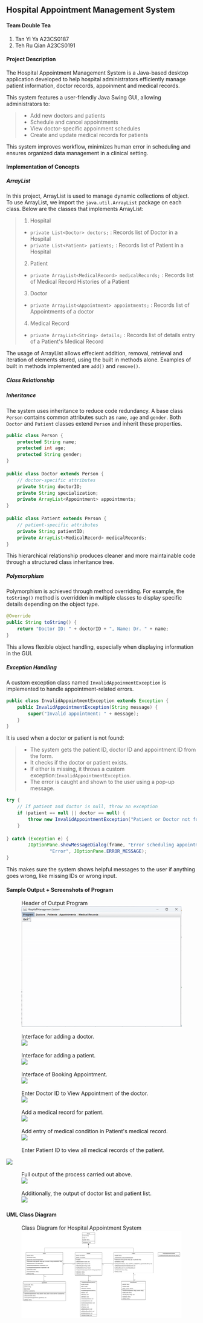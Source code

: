 ## Hospital Appointment Management System

#### Team Double Tea
1. Tan Yi Ya A23CS0187
2. Teh Ru Qian A23CS0191

#### Project Description
The Hospital Appointment Management System is a Java-based desktop application developed to help hospital administrators efficiently manage patient information, doctor records, appoinment and medical records.

This system features a user-friendly Java Swing GUI, allowing administrators to: 
>- Add new doctors and patients
>- Schedule and cancel appointments
>- View doctor-specific appoinment schedules
>- Create and update medical records for patients

This system improves workflow, minimizes human error in scheduling and ensures organized data management in a clinical setting. 

#### Implementation of Concepts

##### ArrayList
In this project, ArrayList is used to manage dynamic collections of object. To use ArrayList, we import the ```java.util.ArrayList``` package on each class. Below are the classes that implements ArrayList:
>1. Hospital
>- ```private List<Doctor> doctors;``` : Records list of Doctor in a Hospital
>- ```private List<Patient> patients;``` : Records list of Patient in a Hospital
>2. Patient
>- ```private ArrayList<MedicalRecord> medicalRecords;``` : Records list of Medical Record Histories of a Patient
>3. Doctor
>- ```private ArrayList<Appointment> appointments;``` : Records list of Appointments of a doctor
>4. Medical Record
>- ```private ArrayList<String> details;``` : Records list of details entry of a Patient's Medical Record

The usage of ArrayList allows effecient addition, removal, retrieval and iteration of elements stored, using the built in methods alone. Examples of built in methods implemented are ```add()``` and ```remove()```.

##### Class Relationship

##### Inheritance
The system uses inheritance to reduce code redundancy. A base class ```Person``` contains common attributes such as ```name```, ```age``` and ```gender```. Both ```Doctor``` and ```Patient``` classes extend ```Person``` and inherit these properties. 
``` java
public class Person {
    protected String name;
    protected int age;
    protected String gender;
}

public class Doctor extends Person {
    // doctor-specific attributes
    private String doctorID;
    private String specialization;
    private ArrayList<Appointment> appointments;
}

public class Patient extends Person {
    // patient-specific attributes
    private String patientID;
    private ArrayList<MedicalRecord> medicalRecords;
}
```
This hierarchical relationship produces cleaner and more maintainable code through a structured class inheritance tree. 

##### Polymorphism
Polymorphism is achieved through method overriding. For example, the ```toString()``` method is overridden in multiple classes to display specific details depending on the object type. 
```java
@Override
public String toString() {
    return "Doctor ID: " + doctorID + ", Name: Dr. " + name;
}
```
This allows flexible object handling, especially when displaying information in the GUI.


##### Exception Handling
A custom exception class named ```InvalidAppoinmentException``` is implemented to handle appointment-related errors.
```java
public class InvalidAppointmentException extends Exception {
    public InvalidAppointmentException(String message) {
        super("Invalid appointment: " + message);
    }
}
```
It is used when a doctor or patient is not found:
>- The system gets the patient ID, doctor ID and appointment ID from the form.
>- It checks if the doctor or patient exists.
>- If either is missing, it throws a custom exception:```InvalidAppointmentException```.
>- The error is caught and shown to the user using a pop-up message.

```java
try {
    // If patient and doctor is null, throw an exception
    if (patient == null || doctor == null) {
        throw new InvalidAppointmentException("Patient or Doctor not found");
    }

} catch (Exception e) {
        JOptionPane.showMessageDialog(frame, "Error scheduling appointment: " + e.getMessage(),
                "Error", JOptionPane.ERROR_MESSAGE);
}
```
This makes sure the system shows helpful messages to the user if anything goes wrong, like missing IDs or wrong input. 

#### Sample Output + Screenshots of Program

<figure>
<figcaption>Header of Output Program</figcaption>
    <img src="/img/header_menu.gif">
    
</figure>

<figure>
<figcaption>Interface for adding a doctor.</figcaption>
    <img src="/img/addDoc1.png"> 
</figure>

<figure>
<figcaption>Interface for adding a patient.</figcaption>
    <img src="/img/addPatient.png">
</figure>

<figure>
<figcaption>Interface of Booking Appointment.</figcaption>
    <img src="/img/bookApp.png">
</figure>

<figure>
<figcaption>Enter Doctor ID to View Appointment of the doctor.</figcaption>
    <img src="/img/viewDocApp.png">
</figure>

<figure>
 <figcaption>Add a medical record for patient.</figcaption>
    <img src="/img/addMedRec.png">
</figure>

<figure>
<figcaption>Add entry of medical condition in Patient's medical record.</figcaption>
    <img src="/img/addEntry.png">
</figure>

<figure>
<figcaption>Enter Patient ID to view all medical records of the patient.</figcaption>
</figure>
    <img src="/img/printMedRecord.png">

<figure>
<figcaption>Full output of the process carried out above.</figcaption>
    <img src="/img/out1.png">
</figure>

<figure>
<figcaption>Additionally, the output of doctor list and patient list.<figcaption>
    <img src="/img/out2.png">
</figure>

#### UML Class Diagram
<figure>
<figcaption>Class Diagram for Hospital Appointment System<figcaption>
    <img src="/img/ClassDiagram.png">
</figure>